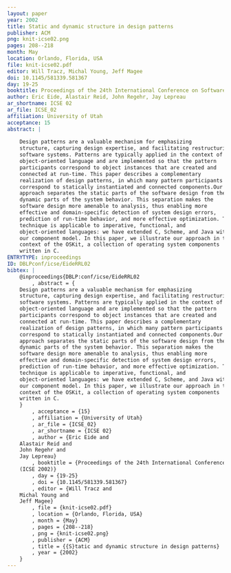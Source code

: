 ```yaml
---
layout: paper
year: 2002
title: Static and dynamic structure in design patterns
publisher: ACM
png: knit-icse02.png
pages: 208--218
month: May
location: Orlando, Florida, USA
file: knit-icse02.pdf
editor: Will Tracz, Michal Young, Jeff Magee
doi: 10.1145/581339.581367
day: 19-25
booktitle: Proceedings of the 24th International Conference on Software Engineering (ICSE 2002)
author: Eric Eide, Alastair Reid, John Regehr, Jay Lepreau
ar_shortname: ICSE 02
ar_file: ICSE_02
affiliation: University of Utah
acceptance: 15
abstract: |
    
    Design patterns are a valuable mechanism for emphasizing
    structure, capturing design expertise, and facilitating restructuring of
    software systems. Patterns are typically applied in the context of an
    object-oriented language and are implemented so that the pattern
    participants correspond to object instances that are created and
    connected at run-time. This paper describes a complementary
    realization of design patterns, in which many pattern participants
    correspond to statically instantiated and connected components.Our
    approach separates the static parts of the software design from the
    dynamic parts of the system behavior. This separation makes the
    software design more amenable to analysis, thus enabling more
    effective and domain-specific detection of system design errors,
    prediction of run-time behavior, and more effective optimization. This
    technique is applicable to imperative, functional, and
    object-oriented languages: we have extended C, Scheme, and Java with
    our component model. In this paper, we illustrate our approach in the
    context of the OSKit, a collection of operating system components
    written in C.
ENTRYTYPE: inproceedings
ID: DBLPconf/icse/EideRRL02
bibtex: |
    @inproceedings{DBLP:conf/icse/EideRRL02
        , abstract = {
    Design patterns are a valuable mechanism for emphasizing
    structure, capturing design expertise, and facilitating restructuring of
    software systems. Patterns are typically applied in the context of an
    object-oriented language and are implemented so that the pattern
    participants correspond to object instances that are created and
    connected at run-time. This paper describes a complementary
    realization of design patterns, in which many pattern participants
    correspond to statically instantiated and connected components.Our
    approach separates the static parts of the software design from the
    dynamic parts of the system behavior. This separation makes the
    software design more amenable to analysis, thus enabling more
    effective and domain-specific detection of system design errors,
    prediction of run-time behavior, and more effective optimization. This
    technique is applicable to imperative, functional, and
    object-oriented languages: we have extended C, Scheme, and Java with
    our component model. In this paper, we illustrate our approach in the
    context of the OSKit, a collection of operating system components
    written in C.
    }
        , acceptance = {15}
        , affiliation = {University of Utah}
        , ar_file = {ICSE_02}
        , ar_shortname = {ICSE 02}
        , author = {Eric Eide and
    Alastair Reid and
    John Regehr and
    Jay Lepreau}
        , booktitle = {Proceedings of the 24th International Conference on Software Engineering
    (ICSE 2002)}
        , day = {19-25}
        , doi = {10.1145/581339.581367}
        , editor = {Will Tracz and
    Michal Young and
    Jeff Magee}
        , file = {knit-icse02.pdf}
        , location = {Orlando, Florida, USA}
        , month = {May}
        , pages = {208--218}
        , png = {knit-icse02.png}
        , publisher = {ACM}
        , title = {{S}tatic and dynamic structure in design patterns}
        , year = {2002}
    }
---
```

